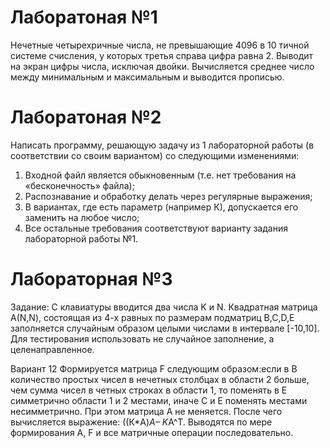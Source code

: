 # Лаборатоная №1
Нечетные четырехричные числа, не превышающие 4096 в 10 тичной системе счисления, у которых третья справа цифра равна 2.
Выводит на экран цифры числа, исключая двойки. Вычисляется среднее число между минимальным и максимальным и выводится прописью.
# Лаборатоная №2
Написать программу, решающую задачу из 1 лабораторной работы (в соответствии со своим вариантом) со следующими изменениями:
1.	Входной файл является обыкновенным (т.е. нет требования на «бесконечность» файла);
2.	Распознавание и обработку делать  через регулярные выражения;
3.	В вариантах, где есть параметр (например К), допускается его заменить на любое число;
4.	Все остальные требования соответствуют варианту задания лабораторной работы №1.
# Лабораторная №3
Задание:
С клавиатуры вводится два числа K и N. Квадратная матрица А(N,N), состоящая из 4-х равных по размерам подматриц B,C,D,E 
заполняется случайным образом целыми числами в интервале [-10,10]. Для тестирования использовать не случайное заполнение,
а целенаправленное.

Вариант 12
Формируется матрица F следующим образом:если в В количество простых чисел в нечетных столбцах в области 2 больше,
чем сумма чисел в четных строках в области 1, то поменять в Е симметрично области 1 и 2 местами, иначе С и Е поменять
местами несимметрично. При этом матрица А не меняется. После чего вычисляется выражение: ((К*A)*А– K*A^T.
Выводятся по мере формирования А, F и все матричные операции последовательно.
